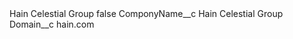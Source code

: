 <?xml version="1.0" encoding="UTF-8"?>
<CustomMetadata xmlns="http://soap.sforce.com/2006/04/metadata" xmlns:xsi="http://www.w3.org/2001/XMLSchema-instance" xmlns:xsd="http://www.w3.org/2001/XMLSchema">
    <label>Hain Celestial Group</label>
    <protected>false</protected>
    <values>
        <field>ComponyName__c</field>
        <value xsi:type="xsd:string">Hain Celestial Group</value>
    </values>
    <values>
        <field>Domain__c</field>
        <value xsi:type="xsd:string">hain.com</value>
    </values>
</CustomMetadata>
